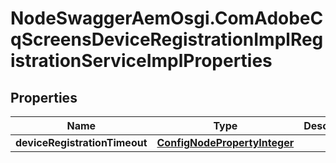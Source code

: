 # NodeSwaggerAemOsgi.ComAdobeCqScreensDeviceRegistrationImplRegistrationServiceImplProperties

## Properties
Name | Type | Description | Notes
------------ | ------------- | ------------- | -------------
**deviceRegistrationTimeout** | [**ConfigNodePropertyInteger**](ConfigNodePropertyInteger.md) |  | [optional] 



